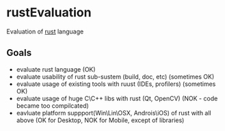 # rustEvaluation
Evaluation of [rust](https://www.rust-lang.org) language

## Goals
 - evaluate rust language (OK)
 - evaluate usability of rust sub-sustem (build, doc, etc) (sometimes OK)
 - evaluate usage of existing tools with ruust (IDEs, profilers) (sometimes OK)
 - evaluate usage of huge C\C++ libs with rust (Qt, OpenCV) (NOK - code became too compilcated)
 - eavluate platform suppport(Win\Lin\OSX, Androis\iOS) of rust with all above (OK for Desktop, NOK for Mobile, except of libraries)
